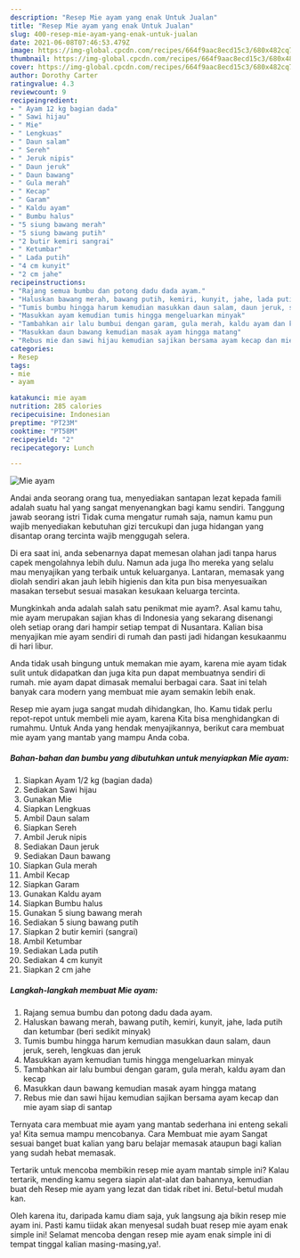 ```yaml
---
description: "Resep Mie ayam yang enak Untuk Jualan"
title: "Resep Mie ayam yang enak Untuk Jualan"
slug: 400-resep-mie-ayam-yang-enak-untuk-jualan
date: 2021-06-08T07:46:53.479Z
image: https://img-global.cpcdn.com/recipes/664f9aac8ecd15c3/680x482cq70/mie-ayam-foto-resep-utama.jpg
thumbnail: https://img-global.cpcdn.com/recipes/664f9aac8ecd15c3/680x482cq70/mie-ayam-foto-resep-utama.jpg
cover: https://img-global.cpcdn.com/recipes/664f9aac8ecd15c3/680x482cq70/mie-ayam-foto-resep-utama.jpg
author: Dorothy Carter
ratingvalue: 4.3
reviewcount: 9
recipeingredient:
- " Ayam 12 kg bagian dada"
- " Sawi hijau"
- " Mie"
- " Lengkuas"
- " Daun salam"
- " Sereh"
- " Jeruk nipis"
- " Daun jeruk"
- " Daun bawang"
- " Gula merah"
- " Kecap"
- " Garam"
- " Kaldu ayam"
- " Bumbu halus"
- "5 siung bawang merah"
- "5 siung bawang putih"
- "2 butir kemiri sangrai"
- " Ketumbar"
- " Lada putih"
- "4 cm kunyit"
- "2 cm jahe"
recipeinstructions:
- "Rajang semua bumbu dan potong dadu dada ayam."
- "Haluskan bawang merah, bawang putih, kemiri, kunyit, jahe, lada putih dan ketumbar (beri sedikit minyak)"
- "Tumis bumbu hingga harum kemudian masukkan daun salam, daun jeruk, sereh, lengkuas dan jeruk"
- "Masukkan ayam kemudian tumis hingga mengeluarkan minyak"
- "Tambahkan air lalu bumbui dengan garam, gula merah, kaldu ayam dan kecap"
- "Masukkan daun bawang kemudian masak ayam hingga matang"
- "Rebus mie dan sawi hijau kemudian sajikan bersama ayam kecap dan mie ayam siap di santap"
categories:
- Resep
tags:
- mie
- ayam

katakunci: mie ayam 
nutrition: 285 calories
recipecuisine: Indonesian
preptime: "PT23M"
cooktime: "PT58M"
recipeyield: "2"
recipecategory: Lunch

---
```



![Mie ayam](https://img-global.cpcdn.com/recipes/664f9aac8ecd15c3/680x482cq70/mie-ayam-foto-resep-utama.jpg)

Andai anda seorang orang tua, menyediakan santapan lezat kepada famili adalah suatu hal yang sangat menyenangkan bagi kamu sendiri. Tanggung jawab seorang istri Tidak cuma mengatur rumah saja, namun kamu pun wajib menyediakan kebutuhan gizi tercukupi dan juga hidangan yang disantap orang tercinta wajib menggugah selera.

Di era  saat ini, anda sebenarnya dapat memesan olahan jadi tanpa harus capek mengolahnya lebih dulu. Namun ada juga lho mereka yang selalu mau menyajikan yang terbaik untuk keluarganya. Lantaran, memasak yang diolah sendiri akan jauh lebih higienis dan kita pun bisa menyesuaikan masakan tersebut sesuai masakan kesukaan keluarga tercinta. 



Mungkinkah anda adalah salah satu penikmat mie ayam?. Asal kamu tahu, mie ayam merupakan sajian khas di Indonesia yang sekarang disenangi oleh setiap orang dari hampir setiap tempat di Nusantara. Kalian bisa menyajikan mie ayam sendiri di rumah dan pasti jadi hidangan kesukaanmu di hari libur.

Anda tidak usah bingung untuk memakan mie ayam, karena mie ayam tidak sulit untuk didapatkan dan juga kita pun dapat membuatnya sendiri di rumah. mie ayam dapat dimasak memalui berbagai cara. Saat ini telah banyak cara modern yang membuat mie ayam semakin lebih enak.

Resep mie ayam juga sangat mudah dihidangkan, lho. Kamu tidak perlu repot-repot untuk membeli mie ayam, karena Kita bisa menghidangkan di rumahmu. Untuk Anda yang hendak menyajikannya, berikut cara membuat mie ayam yang mantab yang mampu Anda coba.

<!--inarticleads1-->

##### Bahan-bahan dan bumbu yang dibutuhkan untuk menyiapkan Mie ayam:

1. Siapkan  Ayam 1/2 kg (bagian dada)
1. Sediakan  Sawi hijau
1. Gunakan  Mie
1. Siapkan  Lengkuas
1. Ambil  Daun salam
1. Siapkan  Sereh
1. Ambil  Jeruk nipis
1. Sediakan  Daun jeruk
1. Sediakan  Daun bawang
1. Siapkan  Gula merah
1. Ambil  Kecap
1. Siapkan  Garam
1. Gunakan  Kaldu ayam
1. Siapkan  Bumbu halus
1. Gunakan 5 siung bawang merah
1. Sediakan 5 siung bawang putih
1. Siapkan 2 butir kemiri (sangrai)
1. Ambil  Ketumbar
1. Sediakan  Lada putih
1. Sediakan 4 cm kunyit
1. Siapkan 2 cm jahe




<!--inarticleads2-->

##### Langkah-langkah membuat Mie ayam:

1. Rajang semua bumbu dan potong dadu dada ayam.
1. Haluskan bawang merah, bawang putih, kemiri, kunyit, jahe, lada putih dan ketumbar (beri sedikit minyak)
1. Tumis bumbu hingga harum kemudian masukkan daun salam, daun jeruk, sereh, lengkuas dan jeruk
1. Masukkan ayam kemudian tumis hingga mengeluarkan minyak
1. Tambahkan air lalu bumbui dengan garam, gula merah, kaldu ayam dan kecap
1. Masukkan daun bawang kemudian masak ayam hingga matang
1. Rebus mie dan sawi hijau kemudian sajikan bersama ayam kecap dan mie ayam siap di santap




Ternyata cara membuat mie ayam yang mantab sederhana ini enteng sekali ya! Kita semua mampu mencobanya. Cara Membuat mie ayam Sangat sesuai banget buat kalian yang baru belajar memasak ataupun bagi kalian yang sudah hebat memasak.

Tertarik untuk mencoba membikin resep mie ayam mantab simple ini? Kalau tertarik, mending kamu segera siapin alat-alat dan bahannya, kemudian buat deh Resep mie ayam yang lezat dan tidak ribet ini. Betul-betul mudah kan. 

Oleh karena itu, daripada kamu diam saja, yuk langsung aja bikin resep mie ayam ini. Pasti kamu tiidak akan menyesal sudah buat resep mie ayam enak simple ini! Selamat mencoba dengan resep mie ayam enak simple ini di tempat tinggal kalian masing-masing,ya!.

